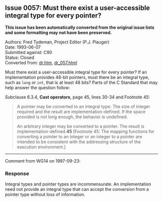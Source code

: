 ## Issue 0057: Must there exist a user-accessible integral type for every pointer?

**This issue has been automatically converted from the original issue lists and some formatting may not have been preserved.**

Authors: Fred Tydeman, Project Editor (P.J. Plauger)  
Date: 1993-06-07  
Submitted against: C90  
Status: Closed  
Converted from: [dr.htm](https://www.open-std.org/jtc1/sc22/wg14/www/docs/dr.htm), [dr_057.html](https://www.open-std.org/jtc1/sc22/wg14/www/docs/dr_057.html)

Must there exist a user-accessible integral type for every pointer? If an
implementation provides 48-bit pointers, must there be an integral type, such as
`long` or `int`, that is at least 48 bits? Parts of the C Standard that may help
answer the question follow:

Subclause 6.3.4, **Cast operators**, page 45, lines 30-34 and Footnote 45:

> A pointer may be converted to an integral type. The size of integer required and
> the result are implementation-defined. If the space provided is not long enough,
> the behavior is undefined.
>
> An arbitrary integer may be converted to a pointer. The result is
> implementation-defined.**45** \[Footnote 45: The mapping functions for
> converting a pointer to an integer or an integer to a pointer are intended to be
> consistent with the addressing structure of the execution environment.]

---

Comment from WG14 on 1997-09-23:

### Response

Integral types and pointer types are incommensurate. An implementation need not
provide an integral type that can accept the conversion from a pointer type
without loss of information.
